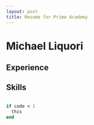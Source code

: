 ```yaml
---
layout: post
title: Resume for Prime Academy
---
```


# Michael Liquori

## Experience

## Skills

```ruby

if code < 1
  this
end

```